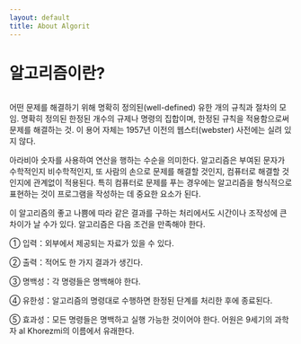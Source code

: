 ```yaml
---
layout: default
title: About Algorit
---
```

<h1 class="pageTitle">알고리즘이란?</h1>
<img src="{{ '/assets/img/002.jpg' | prepend: site.baseurl }}" alt=""> 
<p>어떤 문제를 해결하기 위해 명확히 정의된(well-defined) 유한 개의 규칙과 절차의 모임. 명확히 정의된 한정된 개수의 규제나 명령의 집합이며, 한정된 규칙을 적용함으로써 문제를 해결하는 것. 이 용어 자체는 1957년 이전의 웹스터(webster) 사전에는 실려 있지 않다.</p> 
<p>아라비아 숫자를 사용하여 연산을 행하는 수순을 의미한다. 알고리즘은 부여된 문자가 수학적인지 비수학적인지, 또 사람의 손으로 문제를 해결할 것인지, 컴퓨터로 해결할 것인지에 관계없이 적용된다. 특히 컴퓨터로 문제를 푸는 경우에는 알고리즘을 형식적으로 표현하는 것이 프로그램을 작성하는 데 중요한 요소가 된다.</p> 
<p>이 알고리즘의 좋고 나쁨에 따라 같은 결과를 구하는 처리에서도 시간이나 조작성에 큰 차이가 날 수가 있다. 알고리즘은 다음 조건을 만족해야 한다.</p>
<p></p>
<p></p>
<p></p>
<p>① 입력：외부에서 제공되는 자료가 있을 수 있다.</p>
<p>② 출력：적어도 한 가지 결과가 생긴다.</p>
<p>③ 명백성：각 명령들은 명백해야 한다.</p>
<p>④ 유한성：알고리즘의 명령대로 수행하면 한정된 단계를 처리한 후에 종료된다.</p>
<p>⑤ 효과성：모든 명령들은 명백하고 실행 가능한 것이어야 한다. 어원은 9세기의 과학자 al Khorezmi의 이름에서 유래한다.</p>
